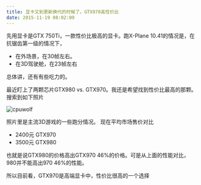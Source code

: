 ```yaml
---
title: 显卡又到更新换代的时候了。GTX970高性价比
date: 2015-11-19 08:02:09
---
```





先用显卡是GTX 750Ti，一款性价比极高的显卡。跑X-Plane 10.41的情况是，在抗锯齿第一级的情况下，
* 在外场景，在30帧左右。
* 在3D驾驶舱，在23帧左右


总体讲，还有有些吃力的。

最近盯上了两颗芯片GTX980 vs. GTX970。我还是希望找到性价比最高的那颗。搜索到如下照片

![cpuwolf](/images/data/attachment/201511/19/155945v2ek2ekkeo0ev0k7.jpg)

照片里是主流3D游戏的一些跑分情况。
现在平均市场售价对比

* 2400元 GTX970
* 3500元 GTX980

也就是说GTX980的价格高出GTX970 46%的价格。可是从上面的性能对比，980并不能高出970 46%的性能。

所以目前看，GTX970是高端显卡中，性价比很高的一个选择
